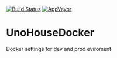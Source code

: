 [![Build Status](https://travis-ci.org/RafalSalwa/UnoHouse.svg?branch=master)](https://travis-ci.org/RafalSalwa/UnoHouse)
[![AppVeyor](https://ci.appveyor.com/api/projects/status/h2313ss2d5ej4y1m/branch/master?svg=true)](https://ci.appveyor.com/project/RafalSalwa/unohouse/branch/master)
# UnoHouseDocker
Docker settings for dev and prod eviroment
